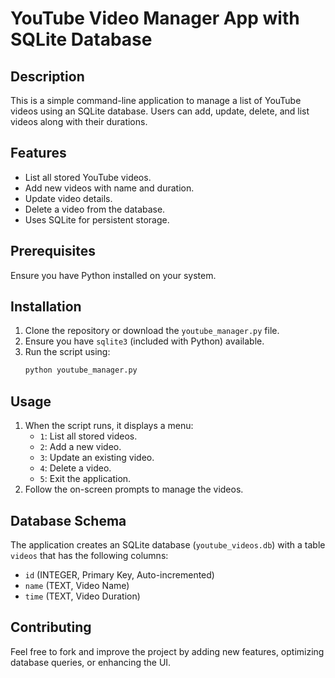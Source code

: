 # YouTube Video Manager App with SQLite Database

## Description
This is a simple command-line application to manage a list of YouTube videos using an SQLite database. Users can add, update, delete, and list videos along with their durations.

## Features
- List all stored YouTube videos.
- Add new videos with name and duration.
- Update video details.
- Delete a video from the database.
- Uses SQLite for persistent storage.

## Prerequisites
Ensure you have Python installed on your system.

## Installation
1. Clone the repository or download the `youtube_manager.py` file.
2. Ensure you have `sqlite3` (included with Python) available.
3. Run the script using:
   ```sh
   python youtube_manager.py
   ```

## Usage
1. When the script runs, it displays a menu:
   - `1`: List all stored videos.
   - `2`: Add a new video.
   - `3`: Update an existing video.
   - `4`: Delete a video.
   - `5`: Exit the application.
2. Follow the on-screen prompts to manage the videos.

## Database Schema
The application creates an SQLite database (`youtube_videos.db`) with a table `videos` that has the following columns:
- `id` (INTEGER, Primary Key, Auto-incremented)
- `name` (TEXT, Video Name)
- `time` (TEXT, Video Duration)


## Contributing
Feel free to fork and improve the project by adding new features, optimizing database queries, or enhancing the UI.



